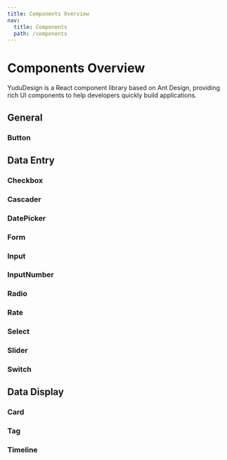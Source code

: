 ```yaml
---
title: Components Overview
nav:
  title: Components
  path: /components
---
```


# Components Overview

YuduDesign is a React component library based on Ant Design, providing rich UI components to help developers quickly build applications.

## General

### Button

## Data Entry

### Checkbox
<!-- Coming Soon -->

### Cascader
<!-- Coming Soon -->

### DatePicker
<!-- Coming Soon -->

### Form
<!-- Coming Soon -->

### Input
<!-- Coming Soon -->

### InputNumber
<!-- Coming Soon -->

### Radio
<!-- Coming Soon -->

### Rate
<!-- Coming Soon -->

### Select
<!-- Coming Soon -->

### Slider
<!-- Coming Soon -->

### Switch
<!-- Coming Soon -->

## Data Display

### Card
<!-- Coming Soon -->

### Tag
<!-- Coming Soon -->

### Timeline
<!-- Coming Soon -->